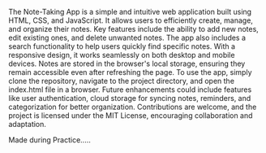 The Note-Taking App is a simple and intuitive web application built using HTML, CSS, and JavaScript. It allows users to efficiently create, manage, and organize their notes. Key features include the ability to add new notes, edit existing ones, and delete unwanted notes. The app also includes a search functionality to help users quickly find specific notes. With a responsive design, it works seamlessly on both desktop and mobile devices. Notes are stored in the browser's local storage, ensuring they remain accessible even after refreshing the page. To use the app, simply clone the repository, navigate to the project directory, and open the index.html file in a browser. Future enhancements could include features like user authentication, cloud storage for syncing notes, reminders, and categorization for better organization. Contributions are welcome, and the project is licensed under the MIT License, encouraging collaboration and adaptation.



Made during Practice.....
